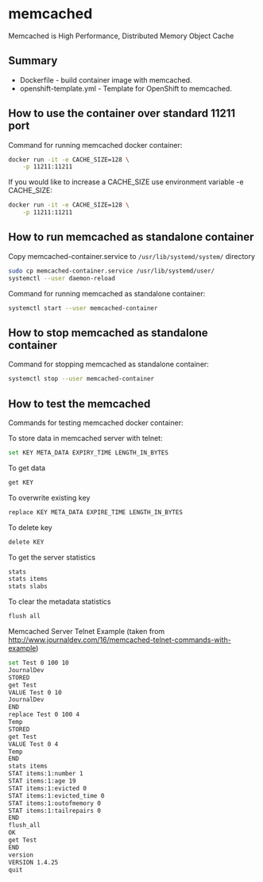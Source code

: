 # memcached

Memcached is High Performance, Distributed Memory Object Cache

## Summary

- Dockerfile - build container image with memcached.
- openshift-template.yml - Template for OpenShift to memcached.


## How to use the container over standard 11211 port

Command for running memcached docker container:

```bash
docker run -it -e CACHE_SIZE=128 \
    -p 11211:11211
```

If you would like to increase a CACHE_SIZE use environment variable -e CACHE_SIZE:
```bash
docker run -it -e CACHE_SIZE=128 \
    -p 11211:11211
```

## How to run memcached as standalone container

Copy memcached-container.service to ```/usr/lib/systemd/system/``` directory
```bash
sudo cp memcached-container.service /usr/lib/systemd/user/
systemctl --user daemon-reload
```

Command for running memcached as standalone container:
```bash
systemctl start --user memcached-container
```

## How to stop memcached as standalone container
Command for stopping memcached as standalone container:
```bash
systemctl stop --user memcached-container
```
## How to test the memcached

Commands for testing memcached docker container:

To store data in memcached server with telnet:
```bash
set KEY META_DATA EXPIRY_TIME LENGTH_IN_BYTES
```

To get data
```bash
get KEY
```

To overwrite existing key
```bash
replace KEY META_DATA EXPIRE_TIME LENGTH_IN_BYTES
```

To delete key
```bash
delete KEY
```

To get the server statistics
```bash
stats
stats items
stats slabs

```

To clear the metadata statistics
```bash
flush all
```

Memcached Server Telnet Example (taken from http://www.journaldev.com/16/memcached-telnet-commands-with-example)
```bash
set Test 0 100 10
JournalDev
STORED
get Test
VALUE Test 0 10
JournalDev
END
replace Test 0 100 4
Temp
STORED
get Test
VALUE Test 0 4
Temp
END
stats items
STAT items:1:number 1
STAT items:1:age 19
STAT items:1:evicted 0
STAT items:1:evicted_time 0
STAT items:1:outofmemory 0
STAT items:1:tailrepairs 0
END
flush_all
OK
get Test
END
version
VERSION 1.4.25
quit
```
